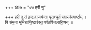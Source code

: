 +++
title = "०७ हरी नु"

+++
हरी॒ नु त॑ इन्द्र वा॒जय॑न्ता घृत॒श्चुतं॑ स्वा॒रम॑स्वार्ष्टाम् ।  
वि स॑म॒ना भूमि॑रप्रथि॒ष्टारं॑स्त॒ पर्व॑तश्चित्सरि॒ष्यन् ॥